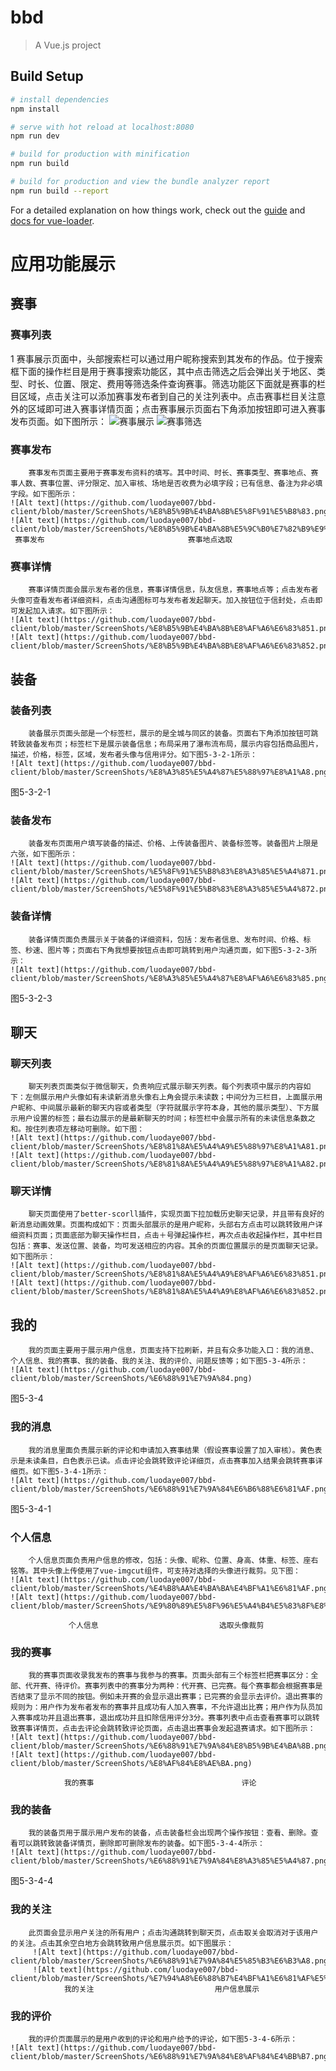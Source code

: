 # bbd

> A Vue.js project

## Build Setup

``` bash
# install dependencies
npm install

# serve with hot reload at localhost:8080
npm run dev

# build for production with minification
npm run build

# build for production and view the bundle analyzer report
npm run build --report
```

For a detailed explanation on how things work, check out the [guide](http://vuejs-templates.github.io/webpack/) and [docs for vue-loader](http://vuejs.github.io/vue-loader).


# 应用功能展示
## 赛事
### 赛事列表
1
		赛事展示页面中，头部搜索栏可以通过用户昵称搜索到其发布的作品。位于搜索框下面的操作栏目是用于赛事搜索功能区，其中点击筛选之后会弹出关于地区、类型、时长、位置、限定、费用等筛选条件查询赛事。筛选功能区下面就是赛事的栏目区域，点击关注可以添加赛事发布者到自己的关注列表中。点击赛事栏目关注意外的区域即可进入赛事详情页面；点击赛事展示页面右下角添加按钮即可进入赛事发布页面。如下图所示：
        ![赛事展示](https://github.com/luodaye007/bbd-client/blob/master/ScreenShots/%E8%B5%9B%E4%BA%8B%E5%B1%95%E7%A4%BA.png)
        ![赛事筛选](https://github.com/luodaye007/bbd-client/blob/master/ScreenShots/%E8%B5%9B%E4%BA%8B%E7%AD%9B%E9%80%89.png)
				                                

### 赛事发布
		赛事发布页面主要用于赛事发布资料的填写。其中时间、时长、赛事类型、赛事地点、赛事人数、赛事位置、评分限定、加入审核、场地是否收费为必填字段；已有信息、备注为非必填字段。如下图所示：
    ![Alt text](https://github.com/luodaye007/bbd-client/blob/master/ScreenShots/%E8%B5%9B%E4%BA%8B%E5%8F%91%E5%B8%83.png)
    ![Alt text](https://github.com/luodaye007/bbd-client/blob/master/ScreenShots/%E8%B5%9B%E4%BA%8B%E5%9C%B0%E7%82%B9%E9%80%89%E5%8F%96.png)
     赛事发布							     赛事地点选取
### 赛事详情
		赛事详情页面会展示发布者的信息，赛事详情信息，队友信息，赛事地点等；点击发布者头像可查看发布者详细资料，点击沟通图标可与发布者发起聊天。加入按钮位于信封处，点击即可发起加入请求。如下图所示：
    ![Alt text](https://github.com/luodaye007/bbd-client/blob/master/ScreenShots/%E8%B5%9B%E4%BA%8B%E8%AF%A6%E6%83%851.png)
    ![Alt text](https://github.com/luodaye007/bbd-client/blob/master/ScreenShots/%E8%B5%9B%E4%BA%8B%E8%AF%A6%E6%83%852.png)
     
## 装备
### 装备列表
		装备展示页面头部是一个标签栏，展示的是全城与同区的装备。页面右下角添加按钮可跳转致装备发布页；标签栏下是展示装备信息；布局采用了瀑布流布局，展示内容包括商品图片，描述，价格，标签，区域，发布者头像与信用评分。如下图5-3-2-1所示：
    ![Alt text](https://github.com/luodaye007/bbd-client/blob/master/ScreenShots/%E8%A3%85%E5%A4%87%E5%88%97%E8%A1%A8.png)
 
图5-3-2-1
### 装备发布
		装备发布页面用户填写装备的描述、价格、上传装备图片、装备标签等。装备图片上限是六张，如下图所示：
    ![Alt text](https://github.com/luodaye007/bbd-client/blob/master/ScreenShots/%E5%8F%91%E5%B8%83%E8%A3%85%E5%A4%871.png)
    ![Alt text](https://github.com/luodaye007/bbd-client/blob/master/ScreenShots/%E5%8F%91%E5%B8%83%E8%A3%85%E5%A4%872.png)
         
### 装备详情
		装备详情页面负责展示关于装备的详细资料，包括：发布者信息、发布时间、价格、标签、秒速、图片等；页面右下角我想要按钮点击即可跳转到用户沟通页面，如下图5-3-2-3所示：
    ![Alt text](https://github.com/luodaye007/bbd-client/blob/master/ScreenShots/%E8%A3%85%E5%A4%87%E8%AF%A6%E6%83%85.png)
图5-3-2-3

## 聊天
### 聊天列表
		聊天列表页面类似于微信聊天，负责响应式展示聊天列表。每个列表项中展示的内容如下：左侧展示用户头像如有未读新消息头像右上角会提示未读数；中间分为三栏目，上面展示用户昵称、中间展示最新的聊天内容或者类型（字符就展示字符本身，其他的展示类型）、下方展示用户设置的标签；最右边展示的是最新聊天的时间；标签栏中会展示所有的未读信息条数之和。按住列表项左移动可删除。如下图：
    ![Alt text](https://github.com/luodaye007/bbd-client/blob/master/ScreenShots/%E8%81%8A%E5%A4%A9%E5%88%97%E8%A1%A81.png)
    ![Alt text](https://github.com/luodaye007/bbd-client/blob/master/ScreenShots/%E8%81%8A%E5%A4%A9%E5%88%97%E8%A1%A82.png)
      
### 聊天详情
		聊天页面使用了better-scorll插件，实现页面下拉加载历史聊天记录，并且带有良好的新消息动画效果。页面构成如下：页面头部展示的是用户昵称，头部右方点击可以跳转致用户详细资料页面；页面底部为聊天操作栏目，点击＋号弹起操作栏，再次点击收起操作栏，其中栏目包括：赛事、发送位置、装备，均可发送相应的内容。其余的页面位置展示的是页面聊天记录。如下图所示：
    ![Alt text](https://github.com/luodaye007/bbd-client/blob/master/ScreenShots/%E8%81%8A%E5%A4%A9%E8%AF%A6%E6%83%851.png)
    ![Alt text](https://github.com/luodaye007/bbd-client/blob/master/ScreenShots/%E8%81%8A%E5%A4%A9%E8%AF%A6%E6%83%852.png)
       
## 我的
		我的页面主要用于展示用户信息，页面支持下拉刷新，并且有众多功能入口：我的消息、个人信息、我的赛事、我的装备、我的关注、我的评价、问题反馈等；如下图5-3-4所示：
    ![Alt text](https://github.com/luodaye007/bbd-client/blob/master/ScreenShots/%E6%88%91%E7%9A%84.png)
 
图5-3-4
### 我的消息
		我的消息里面负责展示新的评论和申请加入赛事结果（假设赛事设置了加入审核）。黄色表示是未读条目，白色表示已读。点击评论会跳转致评论详细页，点击赛事加入结果会跳转赛事详细页。如下图5-3-4-1所示：
    ![Alt text](https://github.com/luodaye007/bbd-client/blob/master/ScreenShots/%E6%88%91%E7%9A%84%E6%B6%88%E6%81%AF.png)
 
图5-3-4-1
### 个人信息
		个人信息页面负责用户信息的修改，包括：头像、昵称、位置、身高、体重、标签、座右铭等。其中头像上传使用了vue-imgcut组件，可支持对选择的头像进行裁剪。见下图：
    ![Alt text](https://github.com/luodaye007/bbd-client/blob/master/ScreenShots/%E4%B8%AA%E4%BA%BA%E4%BF%A1%E6%81%AF.png)
    ![Alt text](https://github.com/luodaye007/bbd-client/blob/master/ScreenShots/%E9%80%89%E5%8F%96%E5%A4%B4%E5%83%8F%E8%A3%81%E5%89%AA.png)
        
				 个人信息                           选取头像裁剪
### 我的赛事
		我的赛事页面收录我发布的赛事与我参与的赛事。页面头部有三个标签栏把赛事区分：全部、代开赛、待评价。赛事列表中的赛事分为两种：代开赛、已完赛。每个赛事都会根据赛事是否结束了显示不同的按钮。例如未开赛的会显示退出赛事；已完赛的会显示去评价。退出赛事的规则为：用户作为发布者发布的赛事并且成功有人加入赛事，不允许退出比赛；用户作为队员加入赛事成功并且退出赛事，退出成功并且扣除信用评分3分。赛事列表中点击查看赛事可以跳转致赛事详情页，点击去评论会跳转致评论页面，点击退出赛事会发起退赛请求。如下图所示：
    ![Alt text](https://github.com/luodaye007/bbd-client/blob/master/ScreenShots/%E6%88%91%E7%9A%84%E8%B5%9B%E4%BA%8B.png)
    ![Alt text](https://github.com/luodaye007/bbd-client/blob/master/ScreenShots/%E8%AF%84%E8%AE%BA.png)
         
				我的赛事								 评论
### 我的装备
		我的装备页用于展示用户发布的装备，点击装备栏会出现两个操作按钮：查看、删除。查看可以跳转致装备详情页，删除即可删除发布的装备。如下图5-3-4-4所示：
    ![Alt text](https://github.com/luodaye007/bbd-client/blob/master/ScreenShots/%E6%88%91%E7%9A%84%E8%A3%85%E5%A4%87.png)
 
图5-3-4-4
### 我的关注
		此页面会显示用户关注的所有用户；点击沟通跳转到聊天页，点击取关会取消对于该用户的关注。点击其余空白地方会跳转致用户信息展示页。如下图展示：
         ![Alt text](https://github.com/luodaye007/bbd-client/blob/master/ScreenShots/%E6%88%91%E7%9A%84%E5%85%B3%E6%B3%A8.png)
         ![Alt text](https://github.com/luodaye007/bbd-client/blob/master/ScreenShots/%E7%94%A8%E6%88%B7%E4%BF%A1%E6%81%AF%E5%B1%95%E7%A4%BA.png)
				我的关注                           用户信息展示
### 我的评价
		我的评价页面展示的是用户收到的评论和用户给予的评论，如下图5-3-4-6所示：
    ![Alt text](https://github.com/luodaye007/bbd-client/blob/master/ScreenShots/%E6%88%91%E7%9A%84%E8%AF%84%E4%BB%B7.png)
    
 

